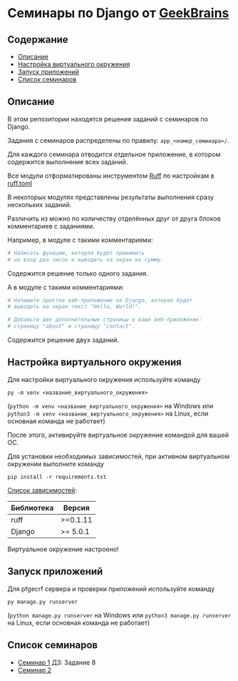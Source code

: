 # Семинары по Django от [GeekBrains](https://gb.ru)

## Содержание

- [Описание](#описание)
- [Настройка виртуального окружения](#настройка-виртуального-окружения)
- [Запуск приложений](#запуск-приложений)
- [Список семинаров](#список-семинаров)

## Описание

В этом репозитории находятся решения заданий с семинаров  по Django.

Задания с семинаров распределены по правилу: `app_<номер_семинара>/`.

Для каждого семинара отводится отдельное приложение, в котором содержится выполнение всех заданий.

Все модули отформатированы инструментом [Ruff](https://docs.astral.sh/ruff/) по настройкам в [ruff.toml](./ruff.toml)

В некоторых модулях представлены результаты выполнения сразу нескольких заданий.

Различить из можно по количеству отделённых друг от друга блоков комментариев с заданиями.

Например, в модуле с такими комментариями:

```python
# Написать функцию, которая будет принимать
# на вход два числа и выводить на экран их сумму.
```

Содержится решение только одного задания.

А в модуле с такими комментариями:

```python
# Напишите простое веб-приложение на Django, которое будет
# выводить на экран текст "Hello, World!".

# Добавьте две дополнительные страницы в ваше веб-приложение:
# страницу "about" и страницу "contact".
```

Содержится решение двух заданий.

## Настройка виртуального окружения

Для настройки виртуального окружения используйте команду 

`py -m venv <название_виртуального_окружения>`

(`python -m venv <название_виртуального_окружения>` на Windows или `python3 -m venv <название_виртуального_окружения>` на Linux, если основная команда не работает)

После этого, активируйте виртуальное окружение командой для вашей ОС.

Для установки необходимых зависимостей, при активном виртуальном окружении выполните команду

`pip install -r requirements.txt`

[Список зависимостей](./requirements.txt):

| Библиотека | Версия |
|---|---|
| ruff | >=0.1.11 |
| Django | >= 5.0.1 |

Виртуальное окружение настроено!

## Запуск приложений

Для pfgecrf сервера и проверки приложений используйте команду 

`py manage.py runserver`

(`python manage.py runserver` на Windows или `python3 manage.py runserver` на Linux, если основная команда не работает)

## Список семинаров

- [Семинар 1](./app_1/) ДЗ: Задание 8
- [Семинар 2](.)